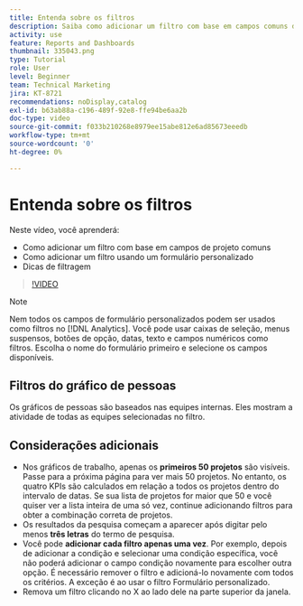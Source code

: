 ```yaml
---
title: Entenda sobre os filtros
description: Saiba como adicionar um filtro com base em campos comuns de projeto e como adicionar um filtro usando um formulário personalizado, tudo sem sair da [!UICONTROL Analítica aprimorada].
activity: use
feature: Reports and Dashboards
thumbnail: 335043.png
type: Tutorial
role: User
level: Beginner
team: Technical Marketing
jira: KT-8721
recommendations: noDisplay,catalog
exl-id: b63ab88a-c196-489f-92e8-ffe94be6aa2b
doc-type: video
source-git-commit: f033b210268e8979ee15abe812e6ad85673eeedb
workflow-type: tm+mt
source-wordcount: '0'
ht-degree: 0%

---
```


# Entenda sobre os filtros

Neste vídeo, você aprenderá:

* Como adicionar um filtro com base em campos de projeto comuns
* Como adicionar um filtro usando um formulário personalizado
* Dicas de filtragem

>[!VIDEO](https://video.tv.adobe.com/v/335043/?quality=12&learn=on)

>[!NOTE]
>
>Nem todos os campos de formulário personalizados podem ser usados como filtros no [!DNL Analytics]. Você pode usar caixas de seleção, menus suspensos, botões de opção, datas, texto e campos numéricos como filtros. Escolha o nome do formulário primeiro e selecione os campos disponíveis.

## Filtros do gráfico de pessoas

Os gráficos de pessoas são baseados nas equipes internas. Eles mostram a atividade de todas as equipes selecionadas no filtro.

## Considerações adicionais

* Nos gráficos de trabalho, apenas os **primeiros 50 projetos** são visíveis. Passe para a próxima página para ver mais 50 projetos. No entanto, os quatro KPIs são calculados em relação a todos os projetos dentro do intervalo de datas. Se sua lista de projetos for maior que 50 e você quiser ver a lista inteira de uma só vez, continue adicionando filtros para obter a combinação correta de projetos.
* Os resultados da pesquisa começam a aparecer após digitar pelo menos **três letras** do termo de pesquisa.
* Você pode **adicionar cada filtro apenas uma vez**. Por exemplo, depois de adicionar a condição e selecionar uma condição específica, você não poderá adicionar o campo condição novamente para escolher outra opção. É necessário remover o filtro e adicioná-lo novamente com todos os critérios. A exceção é ao usar o filtro Formulário personalizado.
* Remova um filtro clicando no X ao lado dele na parte superior da janela.
